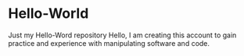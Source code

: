 # Hello-World
Just my Hello-Word repository
Hello, I am creating this account to gain practice and experience with manipulating software and code.

